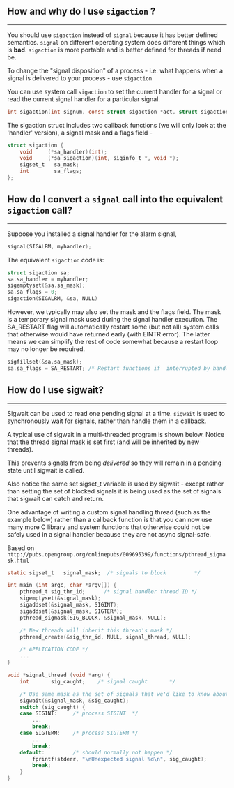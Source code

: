 ## How and why do I use `sigaction` ?


----

You should use `sigaction` instead of `signal` because it has better defined semantics. `signal` on different operating system does different things which is **bad**. `sigaction` is more portable and is better defined for threads if need be.

To change the "signal disposition" of a process - i.e. what happens when a signal is delivered to your process - use `sigaction`

You can use system call `sigaction` to set the current handler for a signal or read the current signal handler for a particular signal.

```C
int sigaction(int signum, const struct sigaction *act, struct sigaction *oldact);
```
The sigaction struct includes two callback functions (we will only look at the 'handler' version), a signal mask and a flags field -
```C
struct sigaction {
    void     (*sa_handler)(int);
    void     (*sa_sigaction)(int, siginfo_t *, void *);
    sigset_t   sa_mask;
    int        sa_flags;
}; 
```

## How do I convert a `signal` call into the equivalent `sigaction` call?


----

Suppose you installed a signal handler for the alarm signal,
```C
signal(SIGALRM, myhandler);
```

The equivalent `sigaction` code is:

```C
struct sigaction sa; 
sa.sa_handler = myhandler;
sigemptyset(&sa.sa_mask);
sa.sa_flags = 0; 
sigaction(SIGALRM, &sa, NULL)
```

However, we typically may also set the mask and the flags field. 
The mask is a temporary signal mask used during the signal handler execution. 
The SA_RESTART flag will automatically restart some (but not all) system calls that otherwise would have returned early (with EINTR error). The latter means we can simplify the rest of code somewhat because a restart loop may no longer be required.

```C
sigfillset(&sa.sa_mask);
sa.sa_flags = SA_RESTART; /* Restart functions if  interrupted by handler */     
```

## How do I use sigwait?


----

Sigwait can be used to read one pending signal at a time. `sigwait` is used to synchronously wait for signals, 
rather than handle them in a callback. 

A typical use of sigwait in a multi-threaded program is shown below.
Notice that the thread signal mask is set first (and will be inherited by new threads). 

This prevents signals from being _delivered_ so they will remain in a pending state until sigwait is called. 

Also notice the same set sigset_t variable is used by sigwait - except rather than setting the set of blocked signals it is being used as the set of signals that sigwait can catch and return.

One advantage of writing a custom signal handling thread (such as the example below) rather than a callback function is that you can now use many more C library and system functions that otherwise could not be safely used in a signal handler because they are not async signal-safe.
 
Based on `http://pubs.opengroup.org/onlinepubs/009695399/functions/pthread_sigmask.html`

```C
static sigset_t   signal_mask;  /* signals to block         */

int main (int argc, char *argv[]) {
    pthread_t sig_thr_id;      /* signal handler thread ID */
    sigemptyset(&signal_mask);
    sigaddset(&signal_mask, SIGINT);
    sigaddset(&signal_mask, SIGTERM);
    pthread_sigmask(SIG_BLOCK, &signal_mask, NULL);

    /* New threads will inherit this thread's mask */
    pthread_create(&sig_thr_id, NULL, signal_thread, NULL);

    /* APPLICATION CODE */
    ...
}

void *signal_thread (void *arg) {
    int       sig_caught;    /* signal caught       */

    /* Use same mask as the set of signals that we'd like to know about! */
    sigwait(&signal_mask, &sig_caught);
    switch (sig_caught) {
    case SIGINT:     /* process SIGINT  */
        ...
        break;
    case SIGTERM:    /* process SIGTERM */
        ...
        break;
    default:         /* should normally not happen */
        fprintf(stderr, "\nUnexpected signal %d\n", sig_caught);
        break;
    }
}
```
